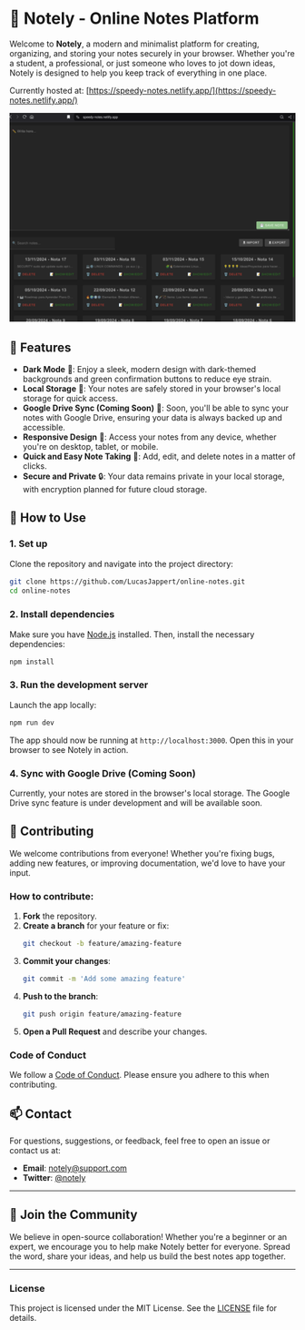 # 📓 Notely - Online Notes Platform

Welcome to **Notely**, a modern and minimalist platform for creating, organizing, and storing your notes securely in your browser. Whether you're a student, a professional, or just someone who loves to jot down ideas, Notely is designed to help you keep track of everything in one place.

Currently hosted at: [https://speedy-notes.netlify.app/](https://speedy-notes.netlify.app/)

![screenshot](public/screenshot.png)

## 🌟 Features

-   **Dark Mode** 🌙: Enjoy a sleek, modern design with dark-themed backgrounds and green confirmation buttons to reduce eye strain.
-   **Local Storage** 💾: Your notes are safely stored in your browser's local storage for quick access.
-   **Google Drive Sync (Coming Soon)** 📂: Soon, you'll be able to sync your notes with Google Drive, ensuring your data is always backed up and accessible.
-   **Responsive Design** 📱: Access your notes from any device, whether you're on desktop, tablet, or mobile.
-   **Quick and Easy Note Taking** 📝: Add, edit, and delete notes in a matter of clicks.
-   **Secure and Private** 🔒: Your data remains private in your local storage, with encryption planned for future cloud storage.

## 🚀 How to Use

### 1. Set up

Clone the repository and navigate into the project directory:

```bash
git clone https://github.com/LucasJappert/online-notes.git
cd online-notes
```

### 2. Install dependencies

Make sure you have [Node.js](https://nodejs.org/) installed. Then, install the necessary dependencies:

```bash
npm install
```

### 3. Run the development server

Launch the app locally:

```bash
npm run dev
```

The app should now be running at `http://localhost:3000`. Open this in your browser to see Notely in action.

### 4. Sync with Google Drive (Coming Soon)

Currently, your notes are stored in the browser's local storage. The Google Drive sync feature is under development and will be available soon.

## 👥 Contributing

We welcome contributions from everyone! Whether you're fixing bugs, adding new features, or improving documentation, we'd love to have your input.

### How to contribute:

1. **Fork** the repository.
2. **Create a branch** for your feature or fix:
    ```bash
    git checkout -b feature/amazing-feature
    ```
3. **Commit your changes**:
    ```bash
    git commit -m 'Add some amazing feature'
    ```
4. **Push to the branch**:
    ```bash
    git push origin feature/amazing-feature
    ```
5. **Open a Pull Request** and describe your changes.

### Code of Conduct

We follow a [Code of Conduct](link_to_code_of_conduct). Please ensure you adhere to this when contributing.

## 📫 Contact

For questions, suggestions, or feedback, feel free to open an issue or contact us at:

-   **Email**: notely@support.com
-   **Twitter**: [@notely](https://twitter.com/notely)

---

## 🙌 Join the Community

We believe in open-source collaboration! Whether you're a beginner or an expert, we encourage you to help make Notely better for everyone. Spread the word, share your ideas, and help us build the best notes app together.

---

### License

This project is licensed under the MIT License. See the [LICENSE](./LICENSE) file for details.
